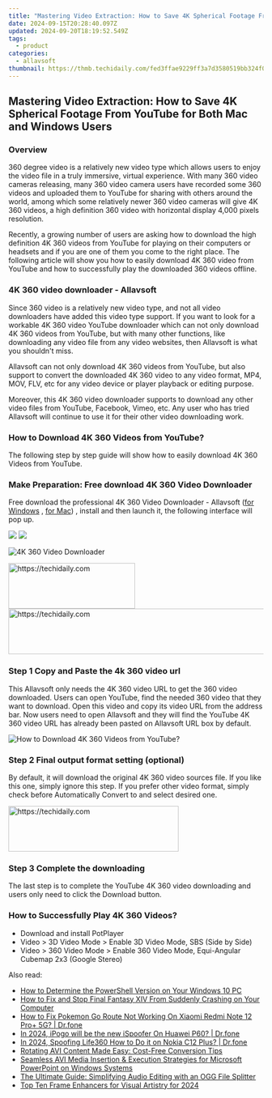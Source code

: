 ```yaml
---
title: "Mastering Video Extraction: How to Save 4K Spherical Footage From YouTube for Both Mac and Windows Users"
date: 2024-09-15T20:28:40.097Z
updated: 2024-09-20T18:19:52.549Z
tags:
  - product
categories:
  - allavsoft
thumbnail: https://thmb.techidaily.com/fed3ffae9229ff3a7d3580519bb324f0e6bad8a6cd96fa55cbded24321f049a3.jpg
---
```


## Mastering Video Extraction: How to Save 4K Spherical Footage From YouTube for Both Mac and Windows Users

### Overview

360 degree video is a relatively new video type which allows users to enjoy the video file in a truly immersive, virtual experience. With many 360 video cameras releasing, many 360 video camera users have recorded some 360 videos and uploaded them to YouTube for sharing with others around the world, among which some relatively newer 360 video cameras will give 4K 360 videos, a high definition 360 video with horizontal display 4,000 pixels resolution.

Recently, a growing number of users are asking how to download the high definition 4K 360 videos from YouTube for playing on their computers or headsets and if you are one of them you come to the right place. The following article will show you how to easily download 4K 360 video from YouTube and how to successfully play the downloaded 360 videos offline.

### 4K 360 video downloader - Allavsoft

Since 360 video is a relatively new video type, and not all video downloaders have added this video type support. If you want to look for a workable 4K 360 video YouTube downloader which can not only download 4K 360 videos from YouTube, but with many other functions, like downloading any video file from any video websites, then Allavsoft is what you shouldn't miss.

Allavsoft can not only download 4K 360 videos from YouTube, but also support to convert the downloaded 4K 360 video to any video format, MP4, MOV, FLV, etc for any video device or player playback or editing purpose.

Moreover, this 4K 360 video downloader supports to download any other video files from YouTube, Facebook, Vimeo, etc. Any user who has tried Allavsoft will continue to use it for their other video downloading work.

### How to Download 4K 360 Videos from YouTube?

The following step by step guide will show how to easily download 4K 360 Videos from YouTube.

### Make Preparation: Free download 4K 360 Video Downloader

Free download the professional 4K 360 Video Downloader - Allavsoft ([for Windows](https://tools.techidaily.com/allavsoft/products/) , [for Mac](https://tools.techidaily.com/allavsoft/products/)) , install and then launch it, the following interface will pop up.

[![](https://www.allavsoft.com/how-to/../images/how-to/free-download-win.jpg)](https://tools.techidaily.com/allavsoft/products/) [![](https://www.allavsoft.com/how-to/../images/how-to/free-download-mac.jpg)](https://tools.techidaily.com/allavsoft/products/)

![4K 360 Video Downloader](https://www.allavsoft.com/how-to/../images/allavsoft/screen-shot-600.jpg)

<!-- affiliate ads begin -->
<a href="https://aligracehair.sjv.io/c/5597632/2135368/19272" target="_top" id="2135368">
  <img src="//a.impactradius-go.com/display-ad/19272-2135368" border="0" alt="https://techidaily.com" width="250" height="90"/>
</a>
<img height="0" width="0" src="https://aligracehair.sjv.io/i/5597632/2135368/19272" style="position:absolute;visibility:hidden;" border="0" />
<!-- affiliate ads end -->

<!-- affiliate ads begin -->
<a href="https://appsumo.8odi.net/c/5597632/2130869/7443" target="_top" id="2130869">
  <img src="//a.impactradius-go.com/display-ad/7443-2130869" border="0" alt="https://techidaily.com" width="600" height="90"/>
</a>
<img height="0" width="0" src="https://appsumo.8odi.net/i/5597632/2130869/7443" style="position:absolute;visibility:hidden;" border="0" />
<!-- affiliate ads end -->

### Step 1 Copy and Paste the 4k 360 video url

This Allavsoft only needs the 4K 360 video URL to get the 360 video downloaded. Users can open YouTube, find the needed 360 video that they want to download. Open this video and copy its video URL from the address bar. Now users need to open Allavsoft and they will find the YouTube 4K 360 video URL has already been pasted on Allavsoft URL box by default.

![How to Download 4K 360 Videos from YouTube?](https://www.allavsoft.com/how-to/../images/how-to/download-rtmp-video/download-rtmp-video.jpg)

### Step 2 Final output format setting (optional)

By default, it will download the original 4K 360 video sources file. If you like this one, simply ignore this step. If you prefer other video format, simply check before Automatically Convert to and select desired one.

<!-- affiliate ads begin -->
<a href="https://aligracehair.sjv.io/c/5597632/2135402/19272" target="_top" id="2135402">
  <img src="//a.impactradius-go.com/display-ad/19272-2135402" border="0" alt="https://techidaily.com" width="336" height="90"/>
</a>
<img height="0" width="0" src="https://aligracehair.sjv.io/i/5597632/2135402/19272" style="position:absolute;visibility:hidden;" border="0" />
<!-- affiliate ads end -->

### Step 3 Complete the downloading

The last step is to complete the YouTube 4K 360 video downloading and users only need to click the Download button.

### How to Successfully Play 4K 360 Videos?

* Download and install PotPlayer
* Video > 3D Video Mode > Enable 3D Video Mode, SBS (Side by Side)
* Video > 360 Video Mode > Enable 360 Video Mode, Equi-Angular Cubemap 2x3 (Google Stereo)

<ins class="adsbygoogle"
     style="display:block"
     data-ad-format="autorelaxed"
     data-ad-client="ca-pub-7571918770474297"
     data-ad-slot="1223367746"></ins>

<ins class="adsbygoogle"
     style="display:block"
     data-ad-client="ca-pub-7571918770474297"
     data-ad-slot="8358498916"
     data-ad-format="auto"
     data-full-width-responsive="true"></ins>

<span class="atpl-alsoreadstyle">Also read:</span>
<div><ul>
<li><a href="https://win-forum.techidaily.com/how-to-determine-the-powershell-version-on-your-windows-10-pc/"><u>How to Determine the PowerShell Version on Your Windows 10 PC</u></a></li>
<li><a href="https://win-answers.techidaily.com/how-to-fix-and-stop-final-fantasy-xiv-from-suddenly-crashing-on-your-computer/"><u>How to Fix and Stop Final Fantasy XIV From Suddenly Crashing on Your Computer</u></a></li>
<li><a href="https://change-location.techidaily.com/how-to-fix-pokemon-go-route-not-working-on-xiaomi-redmi-note-12-proplus-5g-drfone-by-drfone-virtual-android/"><u>How to Fix Pokemon Go Route Not Working On Xiaomi Redmi Note 12 Pro+ 5G? | Dr.fone</u></a></li>
<li><a href="https://android-pokemon-go.techidaily.com/in-2024-ipogo-will-be-the-new-ispoofer-on-huawei-p60-drfone-by-drfone-virtual-android/"><u>In 2024, iPogo will be the new iSpoofer On Huawei P60? | Dr.fone</u></a></li>
<li><a href="https://phone-solutions.techidaily.com/in-2024-spoofing-life360-how-to-do-it-on-nokia-c12-plus-drfone-by-drfone-virtual-android/"><u>In 2024, Spoofing Life360 How to Do it on Nokia C12 Plus? | Dr.fone</u></a></li>
<li><a href="https://win-great.techidaily.com/rotating-avi-content-made-easy-cost-free-conversion-tips/"><u>Rotating AVI Content Made Easy: Cost-Free Conversion Tips</u></a></li>
<li><a href="https://win-great.techidaily.com/seamless-avi-media-insertion-and-execution-strategies-for-microsoft-powerpoint-on-windows-systems/"><u>Seamless AVI Media Insertion & Execution Strategies for Microsoft PowerPoint on Windows Systems</u></a></li>
<li><a href="https://win-great.techidaily.com/the-ultimate-guide-simplifying-audio-editing-with-an-ogg-file-splitter/"><u>The Ultimate Guide: Simplifying Audio Editing with an OGG File Splitter</u></a></li>
<li><a href="https://some-guidance.techidaily.com/top-ten-frame-enhancers-for-visual-artistry-for-2024/"><u>Top Ten Frame Enhancers for Visual Artistry for 2024</u></a></li>
</ul></div>


